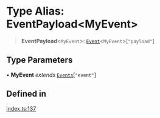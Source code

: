 # Type Alias: EventPayload\<MyEvent\>

> **EventPayload**\<`MyEvent`\>: [`Event`](Event.md)\<`MyEvent`\>\[`"payload"`\]

## Type Parameters

• **MyEvent** *extends* [`Events`](Events.md)\[`"event"`\]

## Defined in

[index.ts:137](https://github.com/johnsonjo4531/xml-to-json-webstream/blob/fd588757886c9248e940517cc56136cf677a6ed7/src/index.ts#L137)
